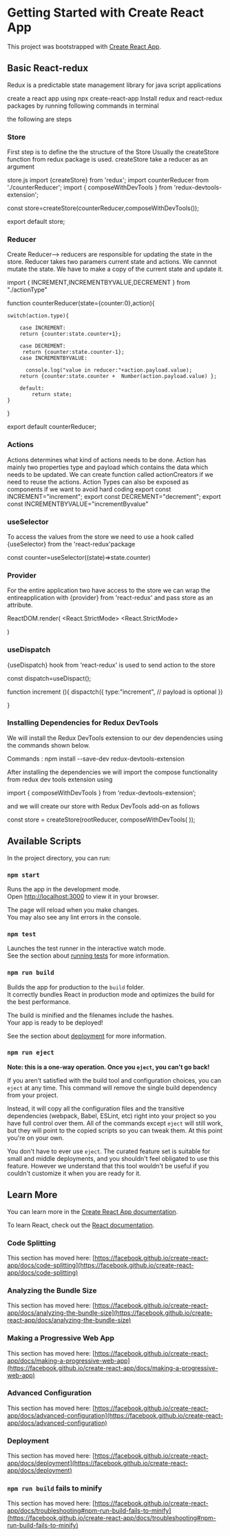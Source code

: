 # Getting Started with Create React App

This project was bootstrapped with [Create React App](https://github.com/facebook/create-react-app).


## Basic React-redux

Redux is a predictable state management library for java script applications

create a react app using npx create-react-app
Install redux and react-redux packages  by running following commands in terminal

 the following are steps 

 ### Store
 First step is to define the the structure of the Store
  Usually the createStore function from redux package is used. createStore take 
  a reducer as an argument

store.js
import {createStore} from 'redux';
import counterReducer from './counterReducer';
import { composeWithDevTools } from 'redux-devtools-extension';

const store=createStore(counterReducer,composeWithDevTools());

export default store;

 ### Reducer
 Create Reducer--> reducers are responsible for updating the state in the 
store. Reducer takes two paramers current state and actions. We cannnot mutate
the state. We have to make a copy of the current state and update it.

import { INCREMENT,INCREMENTBYVALUE,DECREMENT } from "./actionType"

function  counterReducer(state={counter:0},action){

    switch(action.type){

        case INCREMENT:
        return {counter:state.counter+1};

        case DECREMENT:
         return {counter:state.counter-1};
        case INCREMENTBYVALUE:

          console.log("value in reducer:"+action.payload.value);
        return {counter:state.counter +  Number(action.payload.value) };

        default:
            return state;
    }

   

}

export default counterReducer;

 ### Actions 
  Actions determines what kind of actions needs to be done. Action has mainly 
two properties type and payload which contains the data which needs to be updated. We can create function called actionCreators if we need to reuse
the actions. Action Types can also be exposed as components if we want to avoid hard coding
export const INCREMENT="increment";
export const DECREMENT="decrement";
export const INCREMENTBYVALUE="incrementByvalue"

 ### useSelector  
 To access the values from the store we need to use a hook called             {useSelector} from the 'react-redux'package

   const counter=useSelector((state)=>state.counter)

### Provider
For the entire application two have access to the store we can wrap the entireapplication with {provider} from 'react-redux' and pass store as 
 an attribute.

 ReactDOM.render(
<Provider  store={store}>
<React.StrictMode>
<App />
<React.StrictMode>
</Provider>

 )  

 ### useDispatch

  {useDispatch} hook from 'react-redux' is used to send action to the store

  const dispatch=useDispact();


  function increment (){
   dispactch({
   type:"increment",
 // payload is optional
   })

  }


### Installing Dependencies for Redux DevTools
We will install the Redux DevTools extension to our dev dependencies using the commands shown below.

Commands : npm install --save-dev redux-devtools-extension

After installing the dependencies we will import the compose functionality from redux dev tools extension using

import { composeWithDevTools } from ‘redux-devtools-extension’;

and we will create our store with Redux DevTools add-on as follows

const store = createStore(rootReducer, composeWithDevTools( ));    



## Available Scripts

In the project directory, you can run:

### `npm start`

Runs the app in the development mode.\
Open [http://localhost:3000](http://localhost:3000) to view it in your browser.

The page will reload when you make changes.\
You may also see any lint errors in the console.

### `npm test`

Launches the test runner in the interactive watch mode.\
See the section about [running tests](https://facebook.github.io/create-react-app/docs/running-tests) for more information.

### `npm run build`

Builds the app for production to the `build` folder.\
It correctly bundles React in production mode and optimizes the build for the best performance.

The build is minified and the filenames include the hashes.\
Your app is ready to be deployed!

See the section about [deployment](https://facebook.github.io/create-react-app/docs/deployment) for more information.

### `npm run eject`

**Note: this is a one-way operation. Once you `eject`, you can't go back!**

If you aren't satisfied with the build tool and configuration choices, you can `eject` at any time. This command will remove the single build dependency from your project.

Instead, it will copy all the configuration files and the transitive dependencies (webpack, Babel, ESLint, etc) right into your project so you have full control over them. All of the commands except `eject` will still work, but they will point to the copied scripts so you can tweak them. At this point you're on your own.

You don't have to ever use `eject`. The curated feature set is suitable for small and middle deployments, and you shouldn't feel obligated to use this feature. However we understand that this tool wouldn't be useful if you couldn't customize it when you are ready for it.

## Learn More

You can learn more in the [Create React App documentation](https://facebook.github.io/create-react-app/docs/getting-started).

To learn React, check out the [React documentation](https://reactjs.org/).

### Code Splitting

This section has moved here: [https://facebook.github.io/create-react-app/docs/code-splitting](https://facebook.github.io/create-react-app/docs/code-splitting)

### Analyzing the Bundle Size

This section has moved here: [https://facebook.github.io/create-react-app/docs/analyzing-the-bundle-size](https://facebook.github.io/create-react-app/docs/analyzing-the-bundle-size)

### Making a Progressive Web App

This section has moved here: [https://facebook.github.io/create-react-app/docs/making-a-progressive-web-app](https://facebook.github.io/create-react-app/docs/making-a-progressive-web-app)

### Advanced Configuration

This section has moved here: [https://facebook.github.io/create-react-app/docs/advanced-configuration](https://facebook.github.io/create-react-app/docs/advanced-configuration)

### Deployment

This section has moved here: [https://facebook.github.io/create-react-app/docs/deployment](https://facebook.github.io/create-react-app/docs/deployment)

### `npm run build` fails to minify

This section has moved here: [https://facebook.github.io/create-react-app/docs/troubleshooting#npm-run-build-fails-to-minify](https://facebook.github.io/create-react-app/docs/troubleshooting#npm-run-build-fails-to-minify)
